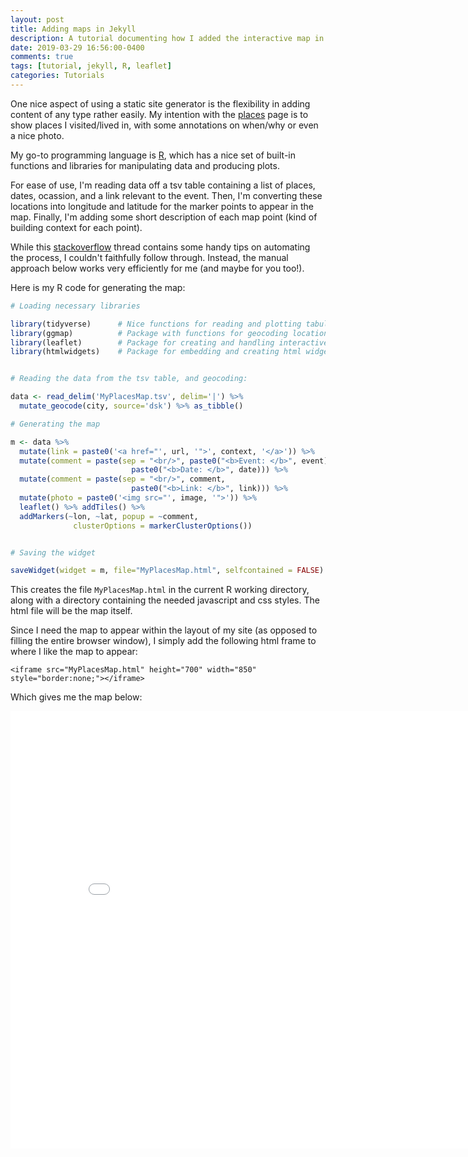 ```yaml
---
layout: post
title: Adding maps in Jekyll 
description: A tutorial documenting how I added the interactive map in my places page
date: 2019-03-29 16:56:00-0400 
comments: true
tags: [tutorial, jekyll, R, leaflet]
categories: Tutorials
---
```


One nice aspect of using a static site generator is the flexibility in adding content of any type rather easily. My intention with the [places](/places) page is to show places I visited/lived in, with some annotations on when/why or even a nice photo. 

My go-to programming language is [R](https://www.r-project.org/), which has a nice set of built-in functions and libraries for manipulating data and producing plots. 

For ease of use, I'm reading data off a tsv table containing a list of places, dates, ocassion, and a link relevant to the event. Then, I'm converting these locations into longitude and latitude for the marker points to appear in the map. Finally, I'm adding some short description of each map point (kind of building context for each point). 

While this [stackoverflow](https://stackoverflow.com/questions/35386124/embedding-a-r-leaflet-map-on-a-jekyll-site-hosted-on-github) thread contains some handy tips on automating the process, I couldn't faithfully follow through. Instead, the manual approach below works very efficiently for me (and maybe for you too!).

Here is my R code for generating the map:

``` R
# Loading necessary libraries

library(tidyverse)      # Nice functions for reading and plotting tabular data
library(ggmap)          # Package with functions for geocoding locations
library(leaflet)        # Package for creating and handling interactive maps
library(htmlwidgets)    # Package for embedding and creating html widgets


# Reading the data from the tsv table, and geocoding:

data <- read_delim('MyPlacesMap.tsv', delim='|') %>%
  mutate_geocode(city, source='dsk') %>% as_tibble()

# Generating the map

m <- data %>% 
  mutate(link = paste0('<a href="', url, '">', context, '</a>')) %>% 
  mutate(comment = paste(sep = "<br/>", paste0("<b>Event: </b>", event),
                           paste0("<b>Date: </b>", date))) %>%
  mutate(comment = paste(sep = "<br/>", comment, 
                           paste0("<b>Link: </b>", link))) %>%
  mutate(photo = paste0('<img src="', image, '">')) %>%
  leaflet() %>% addTiles() %>% 
  addMarkers(~lon, ~lat, popup = ~comment, 
              clusterOptions = markerClusterOptions()) 


# Saving the widget

saveWidget(widget = m, file="MyPlacesMap.html", selfcontained = FALSE)

```

This creates the file `MyPlacesMap.html` in the current R working directory, along with a directory containing the needed javascript and css styles. The html file will be the map itself.

Since I need the map to appear within the layout of my site (as opposed to filling the entire browser window), I simply add the following html frame to where I like the map to appear:

```
<iframe src="MyPlacesMap.html" height="700" width="850" style="border:none;"></iframe>
```

Which gives me the map below:
<iframe src="../../places/MyPlacesMap.html" height="700" width="850" style="border:none;"></iframe>

